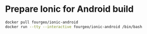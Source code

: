 # Prepare Ionic for Android build
```bash
docker pull fourgeo/ionic-android
docker run --tty --interactive fourgeo/ionic-android /bin/bash
```
